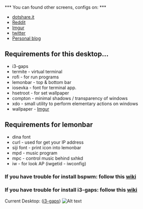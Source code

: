 *** You can found other screens, configs on: ***
+ [dotshare.it](http://dotshare.it/~szorfein/dots/)
+ [Reddit](https://www.reddit.com/user/szorfein/submitted/)
+ [Imgur](https://imgur.com/user/Szorfein/submitted)
+ [twitter](https://twitter.com/szorfein)
+ [Personal blog](https://szorfein.github.io/)

## Requirements for this desktop...

+ i3-gaps
+ termite - virtual terminal
+ rofi - for run programs
+ lemonbar - top & bottom bar
+ iosevka - font for terminal app.
+ hsetroot - for set wallpaper
+ compton - minimal shadows / transparency of windows
+ xdo - small utility to perform elementary actions on windows
+ wallpaper - [Imgur](https://i.imgur.com/sWA6CJ3.jpg)

## Requirements for lemonbar

+ dina font
+ curl - used for get your IP address
+ siji font - print icon into lemonbar
+ mpd - music program
+ mpc - control music behind sxhkd
+ iw - for look AP (iwgetid - iwconfig)

### If you have trouble for install bspwm: follow this [wiki](https://github.com/szorfein/dotfiles/wiki/Install-BSPWM)  
### If you have trouble for install i3-gaps: follow this [wiki](https://github.com/szorfein/dotfiles/wiki/i3-gaps)

Current Desktop: ([i3-gaps](https://github.com/Airblader/i3))
![Alt text](https://raw.githubusercontent.com/szorfein/dotfiles/master/screenshot.jpg "Screenshot")
